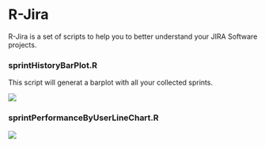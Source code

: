 # R-Jira

R-Jira is a set of scripts to help you to better understand your JIRA Software projects.


### sprintHistoryBarPlot.R
This script will generat a barplot with all your collected sprints. 

![](https://i.imgur.com/gHXYzQW.png)

### sprintPerformanceByUserLineChart.R

![](https://i.imgur.com/89Bg7EU.png)
